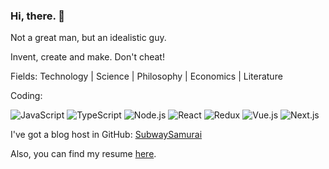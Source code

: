 ### Hi, there. 👋

Not a great man, but an idealistic guy.

Invent, create and make. Don't cheat!

Fields: Technology | Science | Philosophy | Economics | Literature

Coding:

![JavaScript](https://img.shields.io/badge/JavaScript-efd81d?style=flat-square&logo=javascript&logoColor=efd81d&labelColor=000000)
![TypeScript](https://img.shields.io/badge/TypeScript-3178C6?style=flat-square&logo=typescript&logoColor=3178C6&labelColor=ffffff)
![Node.js](https://img.shields.io/badge/Node.js-339933?style=flat-square&logo=nodedotjs&logoColor=339933&labelColor=ffffff)
![React](https://img.shields.io/badge/React-61DAFB?style=flat-square&logo=react&logoColor=61DAFB&labelColor=000000)
![Redux](https://img.shields.io/badge/Redux-764ABC?style=flat-square&logo=redux&logoColor=764ABC&labelColor=ffffff)
![Vue.js](https://img.shields.io/badge/Vue.js-4FC08D?style=flat-square&logo=vuedotjs&logoColor=4FC08D&labelColor=ffffff)
![Next.js](https://img.shields.io/badge/Next.js-000000?style=flat-square&logo=nextdotjs&logoColor=000000&labelColor=ffffff)

<!-- ![](https://img.shields.io/badge/) -->

I've got a blog host in GitHub: [SubwaySamurai](https://y3un9.github.io/subwaysamurai)

Also, you can find my resume [here](https://github.com/y3un9/y3un9/blob/main/resume.pdf).

<!--
**y3un9/y3un9** is a ✨ _special_ ✨ repository because its `README.md` (this file) appears on your GitHub profile.

Here are some ideas to get you started:

- 🔭 I’m currently working on ...
- 🌱 I’m currently learning ...
- 👯 I’m looking to collaborate on ...
- 🤔 I’m looking for help with ...
- 💬 Ask me about ...
- 📫 How to reach me: ...
- 😄 Pronouns: ...
- ⚡ Fun fact: ...
-->
